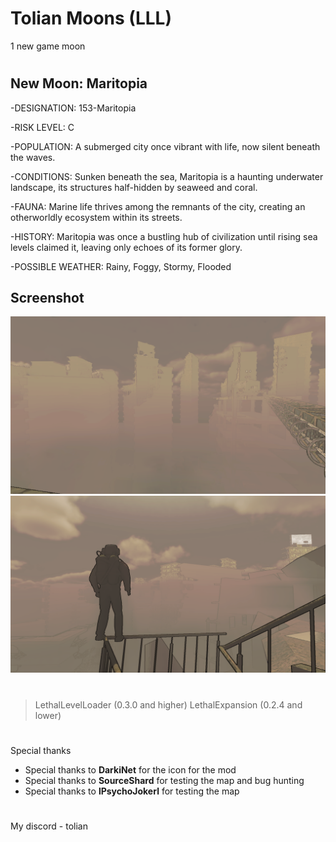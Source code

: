 # Tolian Moons (LLL)

1 new game moon

#
## New Moon: Maritopia

-DESIGNATION: 153-Maritopia

-RISK LEVEL: C

-POPULATION: A submerged city once vibrant with life, now silent beneath the waves.


-CONDITIONS: Sunken beneath the sea, Maritopia is a haunting underwater landscape, its structures half-hidden by seaweed and coral.


-FAUNA: Marine life thrives among the remnants of the city, creating an otherworldly ecosystem within its streets.


-HISTORY: Maritopia was once a bustling hub of civilization until rising sea levels claimed it, leaving only echoes of its former glory.


-POSSIBLE WEATHER: Rainy, Foggy, Stormy, Flooded

## Screenshot
![Screenshot_1](https://raw.githubusercontent.com/Toliann/Maritopia/main/screenshot/1.png)
![Screenshot_1](https://raw.githubusercontent.com/Toliann/Maritopia/main/screenshot/2.png)

#
> LethalLevelLoader (0.3.0 and higher)
> LethalExpansion (0.2.4 and lower)

#
Special thanks

- Special thanks to **DarkiNet** for the icon for the mod                                                                                                                                                                  
- Special thanks to **SourceShard** for testing the map and bug hunting
- Special thanks to **lPsychoJokerl** for testing the map

#
My discord - tolian